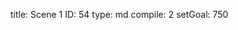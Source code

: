 title:          Scene 1
ID:             54
type:           md
compile:        2
setGoal:        750


